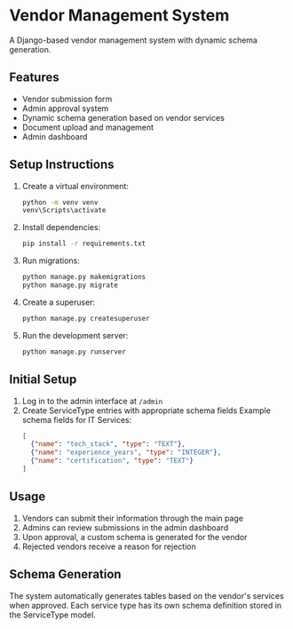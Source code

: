 # Vendor Management System

A Django-based vendor management system with dynamic schema generation.

## Features

- Vendor submission form
- Admin approval system
- Dynamic schema generation based on vendor services
- Document upload and management
- Admin dashboard

## Setup Instructions

1. Create a virtual environment:
   ```bash
   python -m venv venv
   venv\Scripts\activate
   ```

2. Install dependencies:
   ```bash
   pip install -r requirements.txt
   ```

3. Run migrations:
   ```bash
   python manage.py makemigrations
   python manage.py migrate
   ```

4. Create a superuser:
   ```bash
   python manage.py createsuperuser
   ```

5. Run the development server:
   ```bash
   python manage.py runserver
   ```

## Initial Setup

1. Log in to the admin interface at `/admin`
2. Create ServiceType entries with appropriate schema fields
   Example schema fields for IT Services:
   ```json
   [
     {"name": "tech_stack", "type": "TEXT"},
     {"name": "experience_years", "type": "INTEGER"},
     {"name": "certification", "type": "TEXT"}
   ]
   ```

## Usage

1. Vendors can submit their information through the main page
2. Admins can review submissions in the admin dashboard
3. Upon approval, a custom schema is generated for the vendor
4. Rejected vendors receive a reason for rejection

## Schema Generation

The system automatically generates tables based on the vendor's services when approved. Each service type has its own schema definition stored in the ServiceType model.